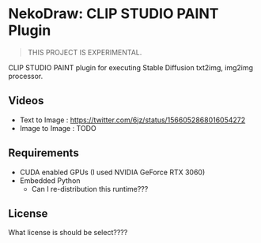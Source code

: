 # NekoDraw: CLIP STUDIO PAINT Plugin

> THIS PROJECT IS EXPERIMENTAL.

CLIP STUDIO PAINT plugin for executing Stable Diffusion txt2img, img2img processor.

## Videos

* Text to Image : https://twitter.com/6jz/status/1566052868016054272
* Image to Image : TODO


## Requirements

- CUDA enabled GPUs (I used NVIDIA GeForce RTX 3060)
- Embedded Python
  - Can I re-distribution this runtime???

## License

What license is should be select????
